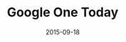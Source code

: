---
layout: site
title: "Google One Today"
date: 2015-09-18
categories: [google]
version: 1.6.4
major: 1
minor: 6
patch: 4
slug: google-one-today
link: https://onetoday.google.com/
submitter: lpolepeddi
permalink: /sites/:slug
---
